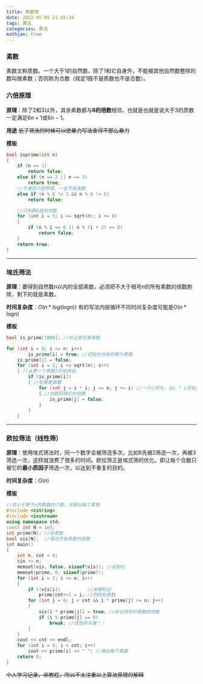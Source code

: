 ```yaml
---
title: 素数筛
date: 2022-05-05 21:55:34
tags: 算法
categories: 算法
mathjax: true
---
```


### 素数
素数又称质数。一个大于1的自然数，除了1和它自身外，不能被其他自然数整除的数叫做素数；否则称为合数（规定1既不是质数也不是合数）。
### 六倍原理
**原理**：除了2和3以外，其余素数都与**6的倍数**相邻，也就是也就是说大于3的质数一定满足$6n+1$或$6n-1$。

**用途**
~~忘了筛法的时候可以使暴力写法变得不那么暴力~~ 

**模板**
```cpp
bool isprime(int n)
{
    if (n == 1)
        return false;
    else if (n == 2 || n == 3)
        return true;
    //不满足六倍原理，一定不是素数
    else if (n % 6 != 1 && n % 6 != 5)
        return false;

    //只判断6倍的邻数
    for (int i = 5; i <= sqrt(n); i += 6)
    {
        if (n % i == 0 || n % (i + 2) == 0)
            return false;
    }
    return true;
}
```
***
### 埃氏筛法
**原理**：要得到自然数$n$以内的全部素数，必须把不大于根号$n$的所有素数的倍数剔除，剩下的就是素数。

**时间复杂度**：$O(n* log(logn))$
有的写法内层循环不同时间复杂度可能是$O(n*logn)$

**模板**
```cpp
bool is_prime[1000]; //标记是否是素数

for (int i = 0; i <= n; i++)
        is_prime[i] = true; //初始化所有的数为素数
    is_prime[1] = false;
    for (int i = 2; i <= sqrt(n); i++)
    { //从第一个素数2开始筛选
        if (is_prime[i])
        { //如果是素数
            for (int j = i * i; j <= n; j += i) //一个小优化，从i * i开始而不是从 i + i开始
            { //则剔除掉它的倍数
                is_prime[j] = false;
            }
        }
    }
```
***

### 欧拉筛法（线性筛）
**原理**：使用埃式筛法时，同一个数字会被筛选多次，比如6先被2筛选一次，再被3筛选一次，这样就浪费了很多的时间。欧拉筛正是埃式筛的优化。即让每个合数只被它的**最小质因子**筛选一次，以达到不重复的目的。

**时间复杂度**：$O(n)$

**模板**

```cpp
//求小于等于n的素数的个数，并输出每个素数
#include <cstring>
#include <iostream>
using namespace std;
const int N = 1e5;
int prime[N]; //存素数
bool vis[N];  //保证不做素数的倍数
int main()
{
    int n, cnt = 0;
    cin >> n;
    memset(vis, false, sizeof(vis)); //初始化
    memset(prime, 0, sizeof(prime));
    for (int i = 2; i <= n; i++)
    {
        if (!vis[i])          //未被标记
            prime[cnt++] = i; //则找到素数
        for (int j = 0; j < cnt && i * prime[j] <= n; j++)
        {
            vis[i * prime[j]] = true; //标记找到的素数的倍数
            if (i % prime[j] == 0)
                break; //线性的关键！！
        }
    }
    cout << cnt << endl;
    for (int i = 0; i < cnt; i++)
        cout << prime[i] << " "; //输出每个素数
    return 0;
}
```
~~个人学习记录，非教程，所以不太注重以上算法原理的解释~~